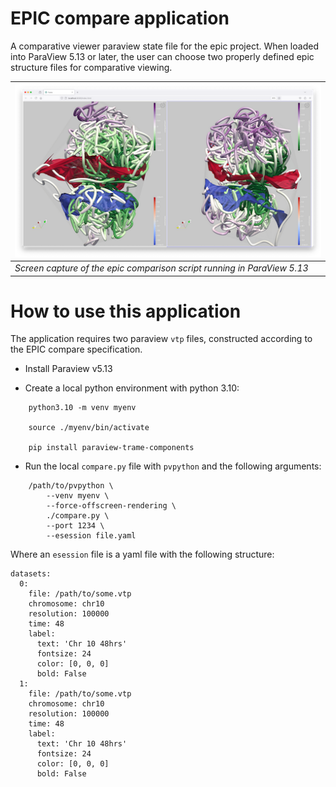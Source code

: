 # EPIC compare application

A comparative viewer paraview state file for the epic project. When loaded into ParaView 5.13 or later,
the user can choose two properly defined epic structure files for comparative viewing.

|![screen capture](doc/img/compare.png)|
| ---- |
|*Screen capture of the epic comparison script running in ParaView 5.13*| 

# How to use this application

The application requires two paraview `vtp` files, constructed according to the EPIC compare
specification.

- Install Paraview v5.13

- Create a local python environment with python 3.10:

```
    python3.10 -m venv myenv

    source ./myenv/bin/activate       

    pip install paraview-trame-components
```

- Run the local `compare.py` file with `pvpython` and the following arguments:

```
    /path/to/pvpython \
        --venv myenv \
        --force-offscreen-rendering \
        ./compare.py \
        --port 1234 \
        --esession file.yaml
```
Where an `esession` file is a yaml file with the following structure:
```
datasets:
  0:
    file: /path/to/some.vtp
    chromosome: chr10
    resolution: 100000
    time: 48
    label: 
      text: 'Chr 10 48hrs'
      fontsize: 24
      color: [0, 0, 0]
      bold: False
  1:
    file: /path/to/some.vtp
    chromosome: chr10
    resolution: 100000
    time: 48
    label: 
      text: 'Chr 10 48hrs' 
      fontsize: 24
      color: [0, 0, 0]
      bold: False
```
